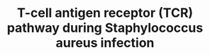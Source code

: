 ---
annotations:
- id: DOID:14115
  parent: disease by infectious agent
  type: Disease Ontology
  value: toxic shock syndrome
- id: PW:0000023
  parent: regulatory pathway
  type: Pathway Ontology
  value: immune response pathway
- id: CL:0000084
  parent: native cell
  type: Cell Type Ontology
  value: T cell
- id: PW:0001028
  parent: disease pathway
  type: Pathway Ontology
  value: infectious disease pathway
authors:
- AARandCo
- Egonw
- Mkutmon
- Khanspers
- AlexanderPico
- Evelo
- AMTan
- MaintBot
- Eweitz
citedin:
- link: PMC8751594
  title: DNA methylation of ARHGAP30 is negatively associated with ARHGAP30 expression
    in lung adenocarcinoma, which reduces tumor immunity and is detrimental to patient
    survival (2021)
- link: PMC7573595
  title: Finding disease modules for cancer and COVID-19 in gene co-expression networks
    with the Core&Peel method (2020)
communities:
- Diseases
description: 'This pathway is based on Figure 4 of "A Model of an Integrated Immune
  System Pathway in Homo sapiens and Its Interaction with Superantigen Producing Expression
  Regulatory Pathway in Staphylococcus aureus: Comparing Behavior of Pathogen Perturbed
  and Unperturbed Pathway"(see bibliography). The pathway displays the T-cell receptors
  of homo sapiens when infected with the disease Staphylococcus Enterotoxin B. The
  binding of a superantigen to the T cell receptor results in a protein signaling
  pathway resulting in cell proliferation, differentiation, and immune response due
  to altered DNA expression. SEB refers to Staphylococcal Enterotoxin B.'
last-edited: 2024-01-18
ndex: f4d00dfe-8b67-11eb-9e72-0ac135e8bacf
organisms:
- Homo sapiens
redirect_from:
- /index.php/Pathway:WP3863
- /instance/WP3863
- /instance/WP3863_r127932
revision: r127932
schema-jsonld:
- '@context': https://schema.org/
  '@id': https://wikipathways.github.io/pathways/WP3863.html
  '@type': Dataset
  creator:
    '@type': Organization
    name: WikiPathways
  description: 'This pathway is based on Figure 4 of "A Model of an Integrated Immune
    System Pathway in Homo sapiens and Its Interaction with Superantigen Producing
    Expression Regulatory Pathway in Staphylococcus aureus: Comparing Behavior of
    Pathogen Perturbed and Unperturbed Pathway"(see bibliography). The pathway displays
    the T-cell receptors of homo sapiens when infected with the disease Staphylococcus
    Enterotoxin B. The binding of a superantigen to the T cell receptor results in
    a protein signaling pathway resulting in cell proliferation, differentiation,
    and immune response due to altered DNA expression. SEB refers to Staphylococcal
    Enterotoxin B.'
  keywords:
  - AHSA1
  - AKT
  - AP1
  - BCL10
  - CARMA1
  - CBL
  - CD28
  - CD3D
  - CD4
  - CD40L
  - CD8A
  - CDK4
  - CHP1
  - CHUK
  - COT
  - CSF2
  - CTLA4
  - Calcium
  - Calmodulin
  - DAG1
  - DLGH1
  - ERK
  - FOS
  - FYN
  - GADS
  - GRB2
  - GRP1
  - GSK3B
  - ICOS
  - IFNG
  - IKBKB
  - IKBKG
  - IL10
  - IL2
  - IL4
  - IL5
  - IP3
  - ITK
  - JNK2
  - JUN
  - LAT
  - LCK
  - MALT1
  - MEK1
  - MEK2
  - MKK7
  - NCK
  - NFAT
  - NFKB1
  - NFKBIA
  - NIK
  - PAK
  - PD1
  - PDK1
  - PI3K
  - PIP3
  - PLCG1
  - PRKCQ
  - PTPRC
  - RAF
  - RAS
  - SHP1
  - SLP76
  - SOS
  - TAK1
  - TNF
  - TRAJ10
  - TRBJ1-4
  - ZAP70
  license: CC0
  name: T-cell antigen receptor (TCR) pathway during Staphylococcus aureus infection
seo: CreativeWork
title: T-cell antigen receptor (TCR) pathway during Staphylococcus aureus infection
wpid: WP3863
---